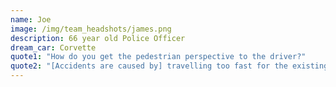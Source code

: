 ```yaml
---
name: Joe
image: /img/team_headshots/james.png
description: 66 year old Police Officer
dream_car: Corvette
quote1: "How do you get the pedestrian perspective to the driver?"
quote2: "[Accidents are caused by] travelling too fast for the existing conditions and not having the proper level of attention for how fast you are going."
---
```


